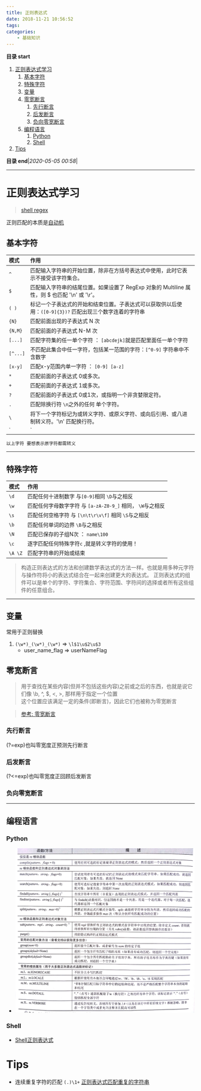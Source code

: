 ```yaml
---
title: 正则表达式
date: 2018-11-21 10:56:52
tags: 
categories: 
    - 基础知识
---
```


**目录 start**

1. [正则表达式学习](#正则表达式学习)
    1. [基本字符](#基本字符)
    1. [特殊字符](#特殊字符)
    1. [变量](#变量)
    1. [零宽断言](#零宽断言)
        1. [先行断言](#先行断言)
        1. [后发断言](#后发断言)
        1. [负向零宽断言](#负向零宽断言)
    1. [编程语言](#编程语言)
        1. [Python](#python)
        1. [Shell](#shell)
1. [Tips](#tips)

**目录 end**|_2020-05-05 00:58_|
****************************************
# 正则表达式学习
> [shell regex](http://man.linuxde.net/docs/shell_regex.html)

正则匹配的本质是[自动机](https://baike.baidu.com/item/%E8%87%AA%E5%8A%A8%E6%9C%BA)

## 基本字符 

| 模式 | 作用 |
|:----|:----|
| `^`     | 匹配输入字符串的开始位置，除非在方括号表达式中使用，此时它表示不接受该字符集合。
| `$`     | 匹配输入字符串的结尾位置。如果设置了 RegExp 对象的 Multiline 属性，则 $ 也匹配 '\n' 或 '\r'。
| `( )`   | 标记一个子表达式的开始和结束位置。子表达式可以获取供以后使用：`([0-9]{3})?` 匹配出现三个数字连着的字符串
| `{N}`   | 匹配前面出现的子表达式 N 次
| `{N,M}` | 匹配前面的子表达式 N-M 次
| `[...]` | 匹配字符集的任一单个字符 ： `[abcdejk]`就是匹配里面任一单个字符 
| `[^...]`| 不匹配此集合中任一字符，包括某一范围的字符：`[^0-9]` 字符串中不含数字
| `[x-y]` | 匹配x-y范围内单一字符 ： `[0-9] [a-z]`
| `*`     | 匹配前面的子表达式 0或多次。 
| `+`     | 匹配前面的子表达式 1或多次。
| `?`     | 匹配前面的子表达式 0或1次，或指明一个非贪婪限定符。
| `.`     | 匹配除换行符 `\n`之外的任何 单个字符。
| `\`     | 将下一个字符标记为或转义字符、或原义字符、或向后引用、或八进制转义符。'\n' 匹配换行符。 
| `|`     | 指明两项之间的一个选择。

`以上字符 要想表示原字符都需转义`

************************

## 特殊字符
| 模式 | 作用 |
|:----|:----|
| `\d`    | 匹配任何十进制数字 与`[0-9]`相同 `\D`与之相反
| `\w`    | 匹配任何字母数字字符 与 `[a-zA-Z0-9_]` 相同， `\W`与之相反
| `\s`    | 匹配任何空格字符 与 `[\n\t\r\v\f]` 相同 `\S`与之相反
| `\b`    | 匹配任何单词的边界  `\B`与之相反
| `\N`    | 匹配已保存的子组N次 ： `name\100`
| `\c`    | 逐字匹配任何特殊字符`c` ,就是转义字符的使用！
| `\A \Z` | 匹配字符串的开始或结束

> 构造正则表达式的方法和创建数学表达式的方法一样。也就是用多种元字符与操作符将小的表达式结合在一起来创建更大的表达式。
> 正则表达式的组件可以是单个的字符、字符集合、字符范围、字符间的选择或者所有这些组件的任意组合。 

************************

## 变量

常用于正则替换
1. `(\w*)_(\w*)_(\w*)` => `\l$1\u$2\u$3`
    - user_name_flag => userNameFlag

## 零宽断言
> 用于查找在某些内容(但并不包括这些内容)之前或之后的东西，也就是说它们像 \b, ^, $, <, >, 那样用于指定一个位置  
> 这个位置应该满足一定的条件(即断言)，因此它们也被称为零宽断言

> [参考: 零宽断言](https://www.cnblogs.com/shangdawei/p/4673117.html)

### 先行断言
(?=exp)也叫零宽度正预测先行断言

### 后发断言
(?<=exp)也叫零宽度正回顾后发断言

### 负向零宽断言

***************************

## 编程语言
### Python
- ![re.jpg](https://raw.githubusercontent.com/Kuangcp/ImageRepos/master/Tech/python/re.jpg)

### Shell
- [Shell正则表达式](http://man.linuxde.net/docs/shell_regex.html)

# Tips
- 连续重复字符的匹配 `(.)\1+` [正则表达式匹配重复的字符串](http://www.aijquery.cn/Html/jqueryjiqiao/181.html)
